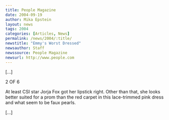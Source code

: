 ```yaml
---
title: People Magazine
date: 2004-09-19
author: Mika Epstein
layout: news
tags: 2004
categories: [Articles, News]
permalink: /news/2004/:title/
newstitle: "Emmy's Worst Dressed"
newsauthor: Staff  
newssource: People Magazine  
newsurl: http://www.people.com  
---
```


[...]

2 OF 6

At least CSI star Jorja Fox got her lipstick right. Other than that, she looks better suited for a prom than the red carpet in this lace-trimmed pink dress and what seem to be faux pearls.

[...]  
